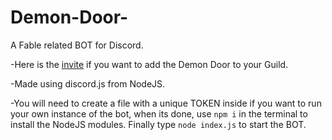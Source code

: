 # Demon-Door-
A Fable related BOT for Discord.

-Here is the [invite](https://discord.com/oauth2/authorize?client_id=742744187480440904&scope=bot&permissions=0) if you want to add the Demon Door to your Guild.

-Made using discord.js from NodeJS.

-You will need to create a file with a unique TOKEN inside if you want to run your own instance of the bot, when its done, use `npm i` in the terminal to install the NodeJS modules. Finally type `node index.js` to start the BOT.
